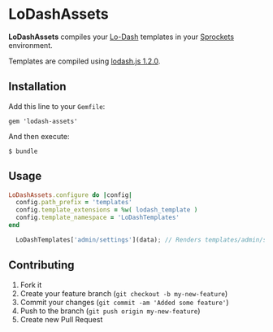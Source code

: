 # LoDashAssets

**LoDashAssets** compiles your [Lo-Dash](http://lodash.com/docs#template) templates in your [Sprockets](https://github.com/sstephenson/sprockets) environment.

Templates are compiled using [lodash.js 1.2.0](https://raw.github.com/bestiejs/lodash/v1.2.0/dist/lodash.js).

## Installation

Add this line to your `Gemfile`:

    gem 'lodash-assets'

And then execute:

    $ bundle

## Usage

```ruby
LoDashAssets.configure do |config|
  config.path_prefix = 'templates'
  config.template_extensions = %w( lodash_template )
  config.template_namespace = 'LoDashTemplates'
end
```

```javascript
  LoDashTemplates['admin/settings'](data); // Renders templates/admin/settings.lodash_template
```

## Contributing

1. Fork it
2. Create your feature branch (`git checkout -b my-new-feature`)
3. Commit your changes (`git commit -am 'Added some feature'`)
4. Push to the branch (`git push origin my-new-feature`)
5. Create new Pull Request
